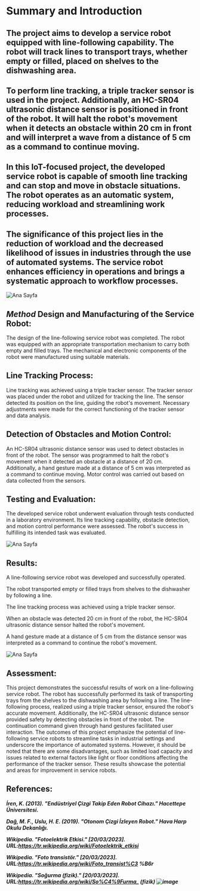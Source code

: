 <h1>Summary and Introduction</h1>

The project aims to develop a service robot equipped with line-following capability. 
The robot will track lines to transport trays, whether empty or filled, placed on shelves to the dishwashing area.
-------------------------------------------------------------------------------------------------------------

To perform line tracking, a triple tracker sensor is used in the project. 
Additionally, an HC-SR04 ultrasonic distance sensor is positioned in front of the robot. 
It will halt the robot's movement when it detects an obstacle within 20 cm in front and will interpret a wave from a distance of 5 cm as a command to continue moving.
-------------------------------------------------------------------------------------------------------------

In this IoT-focused project, the developed service robot is capable of smooth line tracking and can stop and move in obstacle situations. 
The robot operates as an automatic system, reducing workload and streamlining work processes.
-------------------------------------------------------------------------------------------------------------

The significance of this project lies in the reduction of workload and the decreased likelihood of issues in industries through the use of automated systems. 
The service robot enhances efficiency in operations and brings a systematic approach to workflow processes.
-------------------------------------------------------------------------------------------------------------

![Ana Sayfa](https://github.com/ozkanyav/Service-Robot/blob/main/Images/Image1.jpg)

***Method***
Design and Manufacturing of the Service Robot:
-------------------------------------------------------------------------------------------------------------
The design of the line-following service robot was completed. 
The robot was equipped with an appropriate transportation mechanism to carry both empty and filled trays. 
The mechanical and electronic components of the robot were manufactured using suitable materials.

Line Tracking Process:
-------------------------------------------------------------------------------------------------------------
Line tracking was achieved using a triple tracker sensor. 
The tracker sensor was placed under the robot and utilized for tracking the line. 
The sensor detected its position on the line, guiding the robot's movement. 
Necessary adjustments were made for the correct functioning of the tracker sensor and data analysis.

Detection of Obstacles and Motion Control:
-------------------------------------------------------------------------------------------------------------
An HC-SR04 ultrasonic distance sensor was used to detect obstacles in front of the robot. 
The sensor was programmed to halt the robot's movement when it detected an obstacle at a distance of 20 cm. 
Additionally, a hand gesture made at a distance of 5 cm was interpreted as a command to continue moving. 
Motor control was carried out based on data collected from the sensors.

Testing and Evaluation:
-------------------------------------------------------------------------------------------------------------
The developed service robot underwent evaluation through tests conducted in a laboratory environment. 
Its line tracking capability, obstacle detection, and motion control performance were assessed. 
The robot's success in fulfilling its intended task was evaluated.

![Ana Sayfa](https://github.com/ozkanyav/Service-Robot/blob/main/Images/Image2.jpg)

Results:
-------------------------------------------------------------------------------------------------------------
A line-following service robot was developed and successfully operated.

The robot transported empty or filled trays from shelves to the dishwasher by following a line.

The line tracking process was achieved using a triple tracker sensor.

When an obstacle was detected 20 cm in front of the robot, the HC-SR04 ultrasonic distance sensor halted the robot's movement.

A hand gesture made at a distance of 5 cm from the distance sensor was interpreted as a command to continue the robot's movement.

![Ana Sayfa](https://github.com/ozkanyav/Service-Robot/blob/main/Images/Image3.jpg)

Assessment:
-------------------------------------------------------------------------------------------------------------
This project demonstrates the successful results of work on a line-following service robot. 
The robot has successfully performed its task of transporting trays from the shelves to the dishwashing area by following a line. 
The line-following process, realized using a triple tracker sensor, ensured the robot's accurate movement. 
Additionally, the HC-SR04 ultrasonic distance sensor provided safety by detecting obstacles in front of the robot. 
The continuation command given through hand gestures facilitated user interaction. 
The outcomes of this project emphasize the potential of line-following service robots to streamline tasks in industrial settings and underscore the importance of automated systems. 
However, it should be noted that there are some disadvantages, such as limited load capacity and issues related to external factors like light or floor conditions affecting the performance of the tracker sensor. 
These results showcase the potential and areas for improvement in service robots.




References:
-------------------------------------------------------------------------------------------------------------
***İren, K. (2013). "Endüstriyel Çizgi Takip Eden Robot Cihazı." Hacettepe Üniversitesi.***

***Dağ, M. F., Uslu, H. E. (2019). "Otonom Çizgi İzleyen Robot." Hava Harp Okulu Dekanlığı.***

***Wikipedia. "Fotoelektrik Etkisi." [20/03/2023].
URL:https://tr.wikipedia.org/wiki/Fotoelektrik_etkisi***

***Wikipedia. "Foto transistör." [20/03/2023]. URL:https://tr.wikipedia.org/wiki/Foto_transist%C3
%B6r***

***Wikipedia. "Soğurma (fizik)." [20/03/2023]. URL:https://tr.wikipedia.org/wiki/So%C4%9Furma_ (fizik)
![image](https://github.com/ozkanyav/Service-Robot/assets/130536792/791a2d5c-ba45-40df-b16d-4de93f0581d3)***


